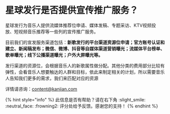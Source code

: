 # 星球发行是否提供宣传推广服务？

星球发行为音乐人提供流媒体推荐位申请、媒体发稿、专题采访、KTV视频投放、短视频音乐推荐等一些列的宣传推广服务。

目前我们的宣发服务渠道包括：**新歌发行的平台渠道资源位申请；官方账号认证和建立、新闻稿发布；微信、微博、抖音等自媒体渠道营销曝光；流媒体平台榜单、歌单曝光；线下公播渠道曝光；户外大屏曝光等。**

发行渠道的资源位，会根据音乐人的新歌属性做分配。其他分类的费用部分比较有弹性，会看音乐人想要触达的人群和目标，依此来制定相关的计划，所以需要音乐人告知我们更多的需求，我们来匹配对应的资源

详情请咨询：content@kanjian.com



{% hint style="info" %}
此信息是否有帮助？请在右下角 :slight\_smile: :neutral\_face: :frowning2: 评分处给予反馈。感谢您的支持！
{% endhint %}
